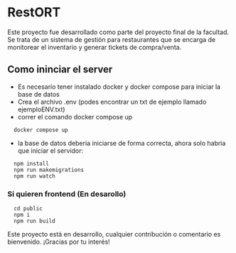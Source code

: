 # RestORT

Este proyecto fue desarrollado como parte del proyecto final de la facultad. Se trata de un sistema de gestión para restaurantes que se encarga de monitorear el inventario y generar tickets de compra/venta.

## Como ininciar el server

  - Es necesario tener instalado docker y docker compose para iniciar la base de datos
  - Crea el archivo .env (podes encontrar un txt de ejemplo llamado ejemploENV.txt)
  - correr el comando docker compose up
  
  ```
    docker compose up
  ```
  -  la base de datos deberia iniciarse de forma correcta, ahora solo habria que iniciar el servidor: 
  
  ```
    npm install
    npm run makemigrations
    npm run watch
  ```
  ### Si quieren frontend (En desarollo)

  ```
    cd public
    npm i
    npm run build
  ```

Este proyecto está en desarrollo, cualquier contribución o comentario es bienvenido. ¡Gracias por tu interés!
